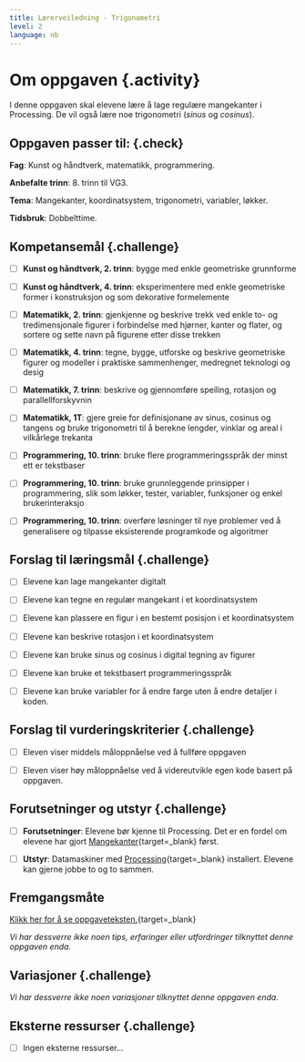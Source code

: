 ```yaml
---
title: Lærerveiledning - Trigonometri
level: 2
language: nb
---
```



# Om oppgaven {.activity}

I denne oppgaven skal elevene lære å lage regulære mangekanter i Processing. De
vil også lære noe trigonometri (_sinus_ og _cosinus_).

## Oppgaven passer til: {.check}

 __Fag__: Kunst og håndtverk, matematikk, programmering.

__Anbefalte trinn__: 8. trinn til VG3.

__Tema__: Mangekanter, koordinatsystem, trigonometri, variabler, løkker.

__Tidsbruk__: Dobbelttime.

## Kompetansemål {.challenge}

- [ ] __Kunst og håndtverk, 2. trinn__: bygge med enkle geometriske grunnforme

- [ ] __Kunst og håndtverk, 4. trinn__: eksperimentere med enkle geometriske
       former i konstruksjon og som dekorative formelemente

- [ ] __Matematikk, 2. trinn__: gjenkjenne og beskrive trekk ved enkle to- og
       tredimensjonale figurer i forbindelse med hjørner, kanter og flater, og
       sortere og sette navn på figurene etter disse trekken

- [ ] __Matematikk, 4. trinn__: tegne, bygge, utforske og beskrive geometriske
       figurer og modeller i praktiske sammenhenger, medregnet teknologi og
       desig

- [ ] __Matematikk, 7. trinn__: beskrive og gjennomføre speiling, rotasjon og
       parallellforskyvnin

- [ ] __Matematikk, 1T__: gjere greie for definisjonane av sinus, cosinus og
       tangens og bruke trigonometri til å berekne lengder, vinklar og areal i
       vilkårlege trekanta

- [ ] __Programmering, 10. trinn__: bruke flere programmeringsspråk der minst
       ett er tekstbaser

- [ ] __Programmering, 10. trinn__: bruke grunnleggende prinsipper i
       programmering, slik som løkker, tester, variabler, funksjoner og enkel
       brukerinteraksjo

- [ ] __Programmering, 10. trinn__: overføre løsninger til nye problemer ved å
       generalisere og tilpasse eksisterende programkode og algoritmer

## Forslag til læringsmål {.challenge}

- [ ] Elevene kan lage mangekanter digitalt

- [ ] Elevene kan tegne en regulær mangekant i et koordinatsystem

- [ ] Elevene kan plassere en figur i en bestemt posisjon i et koordinatsystem

- [ ] Elevene kan beskrive rotasjon i et koordinatsystem

- [ ] Elevene kan bruke sinus og cosinus i digital tegning av figurer

- [ ] Elevene kan bruke et tekstbasert programmeringsspråk

- [ ] Elevene kan bruke variabler for å endre farge uten å endre detaljer i
       koden.

## Forslag til vurderingskriterier {.challenge}

- [ ] Eleven viser middels måloppnåelse ved å fullføre oppgaven

- [ ] Eleven viser høy måloppnåelse ved å videreutvikle egen kode basert på
      oppgaven.

## Forutsetninger og utstyr {.challenge}

- [ ] __Forutsetninger__: Elevene bør kjenne til Processing. Det er en fordel om
       elevene har gjort
       [Mangekanter](../mangekanter/mangekanter.html){target=_blank} først.

- [ ] __Utstyr__: Datamaskiner med
       [Processing](https://www.processing.org/download/){target=_blank}
       installert. Elevene kan gjerne jobbe to og to sammen.

## Fremgangsmåte

[Klikk her for å se
oppgaveteksten.](../trigonometri/trigonometri.html){target=_blank}

_Vi har dessverre ikke noen tips, erfaringer eller utfordringer tilknyttet denne
oppgaven enda._

## Variasjoner {.challenge}

_Vi har dessverre ikke noen variasjoner tilknyttet denne oppgaven enda._

## Eksterne ressurser {.challenge}

- [ ] Ingen eksterne ressurser...
